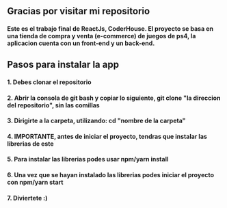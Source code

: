 ## Gracias por visitar mi repositorio
#### Este es el trabajo final de ReactJs, CoderHouse. El proyecto se basa en una tienda de compra y venta (e-commerce) de juegos de ps4, la aplicacion cuenta con un front-end y un back-end. 



## Pasos para instalar la app

#### 1. Debes clonar el repositorio
#### 2. Abrir la consola de git bash y copiar lo siguiente, git clone "la direccion del repositorio", sin las comillas
#### 3. Dirigirte a la carpeta, utilizando: cd "nombre de la carpeta"
#### 4. IMPORTANTE, antes de iniciar el proyecto, tendras que instalar las librerias de este
#### 5. Para instalar las librerias podes usar npm/yarn install
#### 6. Una vez que se hayan instalado las librerias podes iniciar el proyecto con npm/yarn start
#### 7. Diviertete :)
